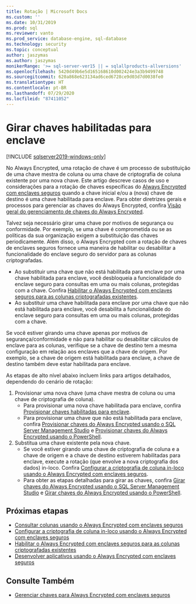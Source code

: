 ```yaml
---
title: Rotação | Microsoft Docs
ms.custom: ''
ms.date: 10/31/2019
ms.prod: sql
ms.reviewer: vanto
ms.prod_service: database-engine, sql-database
ms.technology: security
ms.topic: conceptual
author: jaszymas
ms.author: jaszymas
monikerRange: '>= sql-server-ver15 || = sqlallproducts-allversions'
ms.openlocfilehash: 5420d49b6e5d165168610d002424e3a3b9499748
ms.sourcegitcommit: 620a868e623134ad6ced6728ce9d03d7d0038fe0
ms.translationtype: HT
ms.contentlocale: pt-BR
ms.lasthandoff: 07/29/2020
ms.locfileid: "87411052"
---
```

# <a name="rotate-enclave-enabled-keys"></a>Girar chaves habilitadas para enclave
[!INCLUDE [sqlserver2019-windows-only](../../../includes/applies-to-version/sqlserver2019-windows-only.md)]

No Always Encrypted, uma rotação de chave é um processo de substituição de uma chave mestra de coluna ou uma chave de criptografia de coluna existente por uma nova chave. Este artigo descreve casos de uso e considerações para a rotação de chaves específicas do [Always Encrypted com enclaves seguros](always-encrypted-enclaves.md) quando a chave inicial e/ou a (nova) chave de destino é uma chave habilitada para enclave. Para obter diretrizes gerais e processos para gerenciar as chaves do Always Encrypted, confira [Visão geral do gerenciamento de chaves do Always Encrypted](overview-of-key-management-for-always-encrypted.md). 

Talvez seja necessário girar uma chave por motivos de segurança ou conformidade. Por exemplo, se uma chave é comprometida ou se as políticas da sua organização exigem a substituição das chaves periodicamente. Além disso, o Always Encrypted com a rotação de chaves de enclaves seguros fornece uma maneira de habilitar ou desabilitar a funcionalidade do enclave seguro do servidor para as colunas criptografadas.
- Ao substituir uma chave que não está habilitada para enclave por uma chave habilitada para enclave, você desbloqueia a funcionalidade do enclave seguro para consultas em uma ou mais colunas, protegidas com a chave. Confira [Habilitar o Always Encrypted com enclaves seguros para as colunas criptografadas existentes](always-encrypted-enclaves-enable-for-encrypted-columns.md).
 - Ao substituir uma chave habilitada para enclave por uma chave que não está habilitada para enclave, você desabilita a funcionalidade do enclave seguro para consultas em uma ou mais colunas, protegidas com a chave.

Se você estiver girando uma chave apenas por motivos de segurança/conformidade e não para habilitar ou desabilitar cálculos de enclave para as colunas, verifique se a chave de destino tem a mesma configuração em relação aos enclaves que a chave de origem. Por exemplo, se a chave de origem está habilitada para enclave, a chave de destino também deve estar habilitada para enclave.

As etapas de alto nível abaixo incluem links para artigos detalhados, dependendo do cenário de rotação:

1. Provisionar uma nova chave (uma chave mestra de coluna ou uma chave de criptografia de coluna).
    - Para provisionar uma nova chave habilitada para enclave, confira [Provisionar chaves habilitadas para enclave](always-encrypted-enclaves-provision-keys.md).
    - Para provisionar uma chave que não está habilitada para enclave, confira [Provisionar chaves do Always Encrypted usando o SQL Server Management Studio](configure-always-encrypted-keys-using-ssms.md) e [Provisionar chaves do Always Encrypted usando o PowerShell](configure-always-encrypted-keys-using-powershell.md).
2. Substitua uma chave existente pela nova chave.
    - Se você estiver girando uma chave de criptografia de coluna e a chave de origem e a chave de destino estiverem habilitadas para enclave, execute a rotação (que envolve a nova criptografia dos dados) in-loco. Confira [Configurar a criptografia de coluna in-loco usando o Always Encrypted com enclaves seguros](always-encrypted-enclaves-configure-encryption.md).
    - Para obter as etapas detalhadas para girar as chaves, confira [Girar chaves do Always Encrypted usando o SQL Server Management Studio](rotate-always-encrypted-keys-using-ssms.md) e [Girar chaves do Always Encrypted usando o PowerShell](rotate-always-encrypted-keys-using-powershell.md).

    
## <a name="next-steps"></a>Próximas etapas
- [Consultar colunas usando o Always Encrypted com enclaves seguros](always-encrypted-enclaves-query-columns.md)
- [Configurar a criptografia de coluna in-loco usando o Always Encrypted com enclaves seguros](always-encrypted-enclaves-configure-encryption.md)
- [Habilitar o Always Encrypted com enclaves seguros para as colunas criptografadas existentes](always-encrypted-enclaves-enable-for-encrypted-columns.md)
- [Desenvolver aplicativos usando o Always Encrypted com enclaves seguros](always-encrypted-enclaves-client-development.md)  

## <a name="see-also"></a>Consulte Também  
- [Gerenciar chaves para Always Encrypted com enclaves seguros](always-encrypted-enclaves-manage-keys.md)

